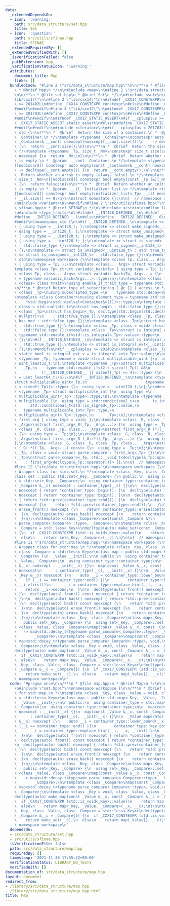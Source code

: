 ```yaml
---
data:
  _extendedDependsOn:
  - icon: ':warning:'
    path: src/data_structure/set.hpp
    title: Set
  - icon: ':question:'
    path: src/utils/sfinae.hpp
    title: SFINAE
  _extendedRequiredBy: []
  _extendedVerifiedWith: []
  _isVerificationFailed: false
  _pathExtension: hpp
  _verificationStatusIcon: ':warning:'
  attributes:
    document_title: Map
    links: []
  bundledCode: "#line 2 \"src/data_structure/map.hpp\"\n\n/**\n * @file map.hpp\n\
    \ * @brief Map\n */\n\n#include <map>\n\n#line 2 \"src/data_structure/set.hpp\"\
    \n\n/**\n * @file set.hpp\n * @brief Set\n */\n\n#include <set>\n\n#line 2 \"\
    lib/cxx17\"\n\n#line 2 \"lib/cxx14\"\n\n#ifndef _CXX14_CONSTEXPR\n#if __cplusplus\
    \ >= 201402L\n#define _CXX14_CONSTEXPR constexpr\n#else\n#define _CXX14_CONSTEXPR\n\
    #endif\n#endif\n#line 4 \"lib/cxx17\"\n\n#ifndef _CXX17_CONSTEXPR\n#if __cplusplus\
    \ >= 201703L\n#define _CXX17_CONSTEXPR constexpr\n#else\n#define _CXX17_CONSTEXPR\n\
    #endif\n#endif\n\n#ifndef _CXX17_STATIC_ASSERT\n#if __cplusplus >= 201703L\n#define\
    \ _CXX17_STATIC_ASSERT static_assert\n#else\n#define _CXX17_STATIC_ASSERT assert\n\
    #endif\n#endif\n\n#include <iterator>\n\n#if __cplusplus < 201703L\n\nnamespace\
    \ std {\n\n/**\n *  @brief  Return the size of a container.\n *  @param  __cont\
    \  Container.\n */\ntemplate <typename _Container>\nconstexpr auto size(const\
    \ _Container& __cont) noexcept(noexcept(__cont.size()))\n    -> decltype(__cont.size())\
    \ {\n  return __cont.size();\n}\n\n/**\n *  @brief  Return the size of an array.\n\
    \ */\ntemplate <typename _Tp, size_t _Nm>\nconstexpr size_t size(const _Tp (&)[_Nm])\
    \ noexcept {\n  return _Nm;\n}\n\n/**\n *  @brief  Return whether a container\
    \ is empty.\n *  @param  __cont  Container.\n */\ntemplate <typename _Container>\n\
    [[nodiscard]] constexpr auto empty(const _Container& __cont) noexcept(\n    noexcept(__cont.empty()))\
    \ -> decltype(__cont.empty()) {\n  return __cont.empty();\n}\n\n/**\n *  @brief\
    \  Return whether an array is empty (always false).\n */\ntemplate <typename _Tp,\
    \ size_t _Nm>\n[[nodiscard]] constexpr bool empty(const _Tp (&)[_Nm]) noexcept\
    \ {\n  return false;\n}\n\n/**\n *  @brief  Return whether an initializer_list\
    \ is empty.\n *  @param  __il  Initializer list.\n */\ntemplate <typename _Tp>\n\
    [[nodiscard]] constexpr bool empty(initializer_list<_Tp> __il) noexcept {\n  return\
    \ __il.size() == 0;\n}\n\nstruct monostate {};\n\n}  // namespace std\n\n#else\n\
    \n#include <variant>\n\n#endif\n#line 2 \"src/utils/sfinae.hpp\"\n\n/**\n * @file\
    \ sfinae.hpp\n * @brief SFINAE\n */\n\n#include <cstdint>\n#line 10 \"src/utils/sfinae.hpp\"\
    \n#include <type_traits>\n\n#ifndef __INT128_DEFINED__\n\n#ifdef __SIZEOF_INT128__\n\
    #define __INT128_DEFINED__ 1\n#else\n#define __INT128_DEFINED__ 0\n#endif\n\n\
    #endif\n\nnamespace std {\n\n#if __INT128_DEFINED__\n\ntemplate <> struct make_signed<__uint128_t>\
    \ { using type = __int128_t; };\ntemplate <> struct make_signed<__int128_t> {\
    \ using type = __int128_t; };\n\ntemplate <> struct make_unsigned<__uint128_t>\
    \ { using type = __uint128_t; };\ntemplate <> struct make_unsigned<__int128_t>\
    \ { using type = __uint128_t; };\n\ntemplate <> struct is_signed<__uint128_t>\
    \ : std::false_type {};\ntemplate <> struct is_signed<__int128_t> : std::true_type\
    \ {};\n\ntemplate <> struct is_unsigned<__uint128_t> : std::true_type {};\ntemplate\
    \ <> struct is_unsigned<__int128_t> : std::false_type {};\n\n#endif\n\n}  // namespace\
    \ std\n\nnamespace workspace {\n\ntemplate <class Tp, class... Args> struct variadic_front\
    \ { using type = Tp; };\n\ntemplate <class... Args> struct variadic_back;\n\n\
    template <class Tp> struct variadic_back<Tp> { using type = Tp; };\n\ntemplate\
    \ <class Tp, class... Args> struct variadic_back<Tp, Args...> {\n  using type\
    \ = typename variadic_back<Args...>::type;\n};\n\ntemplate <class type, template\
    \ <class> class trait>\nusing enable_if_trait_type = typename std::enable_if<trait<type>::value>::type;\n\
    \n/**\n * @brief Return type of subscripting ( @c [] ) access.\n */\ntemplate\
    \ <class _Tp>\nusing subscripted_type =\n    typename std::decay<decltype(std::declval<_Tp&>()[0])>::type;\n\
    \ntemplate <class Container>\nusing element_type = typename std::decay<decltype(\n\
    \    *std::begin(std::declval<Container&>()))>::type;\n\ntemplate <class _Tp,\
    \ class = std::nullptr_t>\nstruct has_begin : std::false_type {};\n\ntemplate\
    \ <class _Tp>\nstruct has_begin<_Tp, decltype(std::begin(std::declval<_Tp>()),\
    \ nullptr)>\n    : std::true_type {};\n\ntemplate <class _Tp, class = void> struct\
    \ has_mod : std::false_type {};\n\ntemplate <class _Tp>\nstruct has_mod<_Tp, std::__void_t<decltype(_Tp::mod)>>\
    \ : std::true_type {};\n\ntemplate <class _Tp, class = void> struct is_integral_ext\
    \ : std::false_type {};\ntemplate <class _Tp>\nstruct is_integral_ext<\n    _Tp,\
    \ typename std::enable_if<std::is_integral<_Tp>::value>::type>\n    : std::true_type\
    \ {};\n\n#if __INT128_DEFINED__\n\ntemplate <> struct is_integral_ext<__int128_t>\
    \ : std::true_type {};\ntemplate <> struct is_integral_ext<__uint128_t> : std::true_type\
    \ {};\n\n#endif\n\n#if __cplusplus >= 201402\n\ntemplate <class _Tp>\nconstexpr\
    \ static bool is_integral_ext_v = is_integral_ext<_Tp>::value;\n\n#endif\n\ntemplate\
    \ <typename _Tp, typename = void> struct multiplicable_uint {\n  using type =\
    \ uint_least32_t;\n};\ntemplate <typename _Tp>\nstruct multiplicable_uint<\n \
    \   _Tp,\n    typename std::enable_if<(2 < sizeof(_Tp)) &&\n                 \
    \           (!__INT128_DEFINED__ || sizeof(_Tp) <= 4)>::type> {\n  using type\
    \ = uint_least64_t;\n};\n\n#if __INT128_DEFINED__\n\ntemplate <typename _Tp>\n\
    struct multiplicable_uint<_Tp,\n                          typename std::enable_if<(4\
    \ < sizeof(_Tp))>::type> {\n  using type = __uint128_t;\n};\n\n#endif\n\ntemplate\
    \ <typename _Tp> struct multiplicable_int {\n  using type =\n      typename std::make_signed<typename\
    \ multiplicable_uint<_Tp>::type>::type;\n};\n\ntemplate <typename _Tp> struct\
    \ multiplicable {\n  using type = std::conditional_t<\n      is_integral_ext<_Tp>::value,\n\
    \      std::conditional_t<std::is_signed<_Tp>::value,\n                      \
    \   typename multiplicable_int<_Tp>::type,\n                         typename\
    \ multiplicable_uint<_Tp>::type>,\n      _Tp>;\n};\n\ntemplate <class> struct\
    \ first_arg { using type = void; };\n\ntemplate <class _R, class _Tp, class...\
    \ _Args>\nstruct first_arg<_R(_Tp, _Args...)> {\n  using type = _Tp;\n};\n\ntemplate\
    \ <class _R, class _Tp, class... _Args>\nstruct first_arg<_R (*)(_Tp, _Args...)>\
    \ {\n  using type = _Tp;\n};\n\ntemplate <class _G, class _R, class _Tp, class...\
    \ _Args>\nstruct first_arg<_R (_G::*)(_Tp, _Args...)> {\n  using type = _Tp;\n\
    };\n\ntemplate <class _G, class _R, class _Tp, class... _Args>\nstruct first_arg<_R\
    \ (_G::*)(_Tp, _Args...) const> {\n  using type = _Tp;\n};\n\ntemplate <class\
    \ _Tp, class = void> struct parse_compare : first_arg<_Tp> {};\n\ntemplate <class\
    \ _Tp>\nstruct parse_compare<_Tp, std::__void_t<decltype(&_Tp::operator())>>\n\
    \    : first_arg<decltype(&_Tp::operator())> {};\n\n}  // namespace workspace\n\
    #line 12 \"src/data_structure/set.hpp\"\n\nnamespace workspace {\n\n/**\n * @brief\
    \ Wrapper class for std::set.\n */\ntemplate <class _Key, class _Compare = std::less<_Key>>\n\
    class set : public std::set<_Key, _Compare> {\n public:\n  using container_type\
    \ = std::set<_Key, _Compare>;\n  using container_type::container_type;\n\n  set(const\
    \ _Compare &__c) noexcept : container_type(__c) {}\n\n  decltype(auto) front()\
    \ noexcept { return *container_type::begin(); }\n  decltype(auto) front() const\
    \ noexcept { return *container_type::begin(); }\n\n  decltype(auto) back() noexcept\
    \ { return *std::prev(container_type::end()); }\n  decltype(auto) back() const\
    \ noexcept {\n    return *std::prev(container_type::end());\n  }\n\n  decltype(auto)\
    \ erase_front() noexcept {\n    return container_type::erase(container_type::begin());\n\
    \  }\n  decltype(auto) erase_back() noexcept {\n    return container_type::erase(std::prev(container_type::end()));\n\
    \  }\n};\n\ntemplate <class _Compare>\nset(const _Compare &)\n    -> set<std::decay_t<typename\
    \ parse_compare<_Compare>::type>, _Compare>;\n\ntemplate <class _Key = void, class\
    \ _Compare = std::less<_Key>>\ndecltype(auto) make_set(const _Compare &__c = _Compare{})\
    \ {\n  if _CXX17_CONSTEXPR (std::is_void<_Key>::value)\n    return set(__c);\n\
    \  else\n    return set<_Key, _Compare>(__c);\n}\n\n}  // namespace workspace\n\
    #line 11 \"src/data_structure/map.hpp\"\n\nnamespace workspace {\n\n/**\n * @brief\
    \ Wrapper class for std::map.\n */\ntemplate <class _Key, class _Value = void,\
    \ class _Compare = std::less<_Key>>\nclass map : public std::map<_Key, _Value,\
    \ _Compare> {\n  _Value __init{};\n\n public:\n  using container_type = std::map<_Key,\
    \ _Value, _Compare>;\n  using container_type::container_type;\n\n  map(const _Value\
    \ &__x) noexcept : __init(__x) {}\n  map(const _Value &__x, const _Compare &__c)\
    \ noexcept\n      : container_type(__c), __init(__x) {}\n\n  _Value &operator[](const\
    \ _Key &__x) noexcept {\n    auto __i = container_type::lower_bound(__x);\n\n\
    \    if (__i == container_type::end() ||\n        container_type::key_comp()(__x,\
    \ __i->first))\n      __i = container_type::emplace_hint(__i, __x, __init);\n\n\
    \    return __i->second;\n  }\n\n  decltype(auto) front() noexcept { return *container_type::begin();\
    \ }\n  decltype(auto) front() const noexcept { return *container_type::begin();\
    \ }\n\n  decltype(auto) back() noexcept { return *std::prev(container_type::end());\
    \ }\n  decltype(auto) back() const noexcept {\n    return *std::prev(container_type::end());\n\
    \  }\n\n  decltype(auto) erase_front() noexcept {\n    return container_type::erase(container_type::begin());\n\
    \  }\n  decltype(auto) erase_back() noexcept {\n    return container_type::erase(std::prev(container_type::end()));\n\
    \  }\n};\n\ntemplate <class _Key, class _Compare>\nclass map<_Key, void, _Compare>\
    \ : public set<_Key, _Compare> {\n  using set<_Key, _Compare>::set;\n};\n\ntemplate\
    \ <class _Value, class _Compare>\nmap(const _Value &__x, const _Compare &)\n \
    \   -> map<std::decay_t<typename parse_compare<_Compare>::type>, _Value,\n   \
    \        _Compare>;\n\ntemplate <class _Compare>\nmap(const _Compare &)\n    ->\
    \ map<std::decay_t<typename parse_compare<_Compare>::type>, void,\n          \
    \ _Compare>;\n\ntemplate <class _Key = void, class _Value, class _Compare = std::less<_Key>>\n\
    decltype(auto) make_map(const _Value &__x, const _Compare &__c = _Compare{}) {\n\
    \  if _CXX17_CONSTEXPR (std::is_void<_Key>::value)\n    return map(__x, __c);\n\
    \  else\n    return map<_Key, _Value, _Compare>(__x, __c);\n}\n\ntemplate <class\
    \ _Key, class _Value, class _Compare = std::less<_Key>>\ndecltype(auto) make_map(const\
    \ _Compare &__c = _Compare{}) {\n  if _CXX17_CONSTEXPR (std::is_void<_Value>::value)\n\
    \    return make_set(__c);\n  else\n    return map(_Value{}, __c);\n}\n\n}  //\
    \ namespace workspace\n"
  code: "#pragma once\n\n/**\n * @file map.hpp\n * @brief Map\n */\n\n#include <map>\n\
    \n#include \"set.hpp\"\n\nnamespace workspace {\n\n/**\n * @brief Wrapper class\
    \ for std::map.\n */\ntemplate <class _Key, class _Value = void, class _Compare\
    \ = std::less<_Key>>\nclass map : public std::map<_Key, _Value, _Compare> {\n\
    \  _Value __init{};\n\n public:\n  using container_type = std::map<_Key, _Value,\
    \ _Compare>;\n  using container_type::container_type;\n\n  map(const _Value &__x)\
    \ noexcept : __init(__x) {}\n  map(const _Value &__x, const _Compare &__c) noexcept\n\
    \      : container_type(__c), __init(__x) {}\n\n  _Value &operator[](const _Key\
    \ &__x) noexcept {\n    auto __i = container_type::lower_bound(__x);\n\n    if\
    \ (__i == container_type::end() ||\n        container_type::key_comp()(__x, __i->first))\n\
    \      __i = container_type::emplace_hint(__i, __x, __init);\n\n    return __i->second;\n\
    \  }\n\n  decltype(auto) front() noexcept { return *container_type::begin(); }\n\
    \  decltype(auto) front() const noexcept { return *container_type::begin(); }\n\
    \n  decltype(auto) back() noexcept { return *std::prev(container_type::end());\
    \ }\n  decltype(auto) back() const noexcept {\n    return *std::prev(container_type::end());\n\
    \  }\n\n  decltype(auto) erase_front() noexcept {\n    return container_type::erase(container_type::begin());\n\
    \  }\n  decltype(auto) erase_back() noexcept {\n    return container_type::erase(std::prev(container_type::end()));\n\
    \  }\n};\n\ntemplate <class _Key, class _Compare>\nclass map<_Key, void, _Compare>\
    \ : public set<_Key, _Compare> {\n  using set<_Key, _Compare>::set;\n};\n\ntemplate\
    \ <class _Value, class _Compare>\nmap(const _Value &__x, const _Compare &)\n \
    \   -> map<std::decay_t<typename parse_compare<_Compare>::type>, _Value,\n   \
    \        _Compare>;\n\ntemplate <class _Compare>\nmap(const _Compare &)\n    ->\
    \ map<std::decay_t<typename parse_compare<_Compare>::type>, void,\n          \
    \ _Compare>;\n\ntemplate <class _Key = void, class _Value, class _Compare = std::less<_Key>>\n\
    decltype(auto) make_map(const _Value &__x, const _Compare &__c = _Compare{}) {\n\
    \  if _CXX17_CONSTEXPR (std::is_void<_Key>::value)\n    return map(__x, __c);\n\
    \  else\n    return map<_Key, _Value, _Compare>(__x, __c);\n}\n\ntemplate <class\
    \ _Key, class _Value, class _Compare = std::less<_Key>>\ndecltype(auto) make_map(const\
    \ _Compare &__c = _Compare{}) {\n  if _CXX17_CONSTEXPR (std::is_void<_Value>::value)\n\
    \    return make_set(__c);\n  else\n    return map(_Value{}, __c);\n}\n\n}  //\
    \ namespace workspace\n"
  dependsOn:
  - src/data_structure/set.hpp
  - src/utils/sfinae.hpp
  isVerificationFile: false
  path: src/data_structure/map.hpp
  requiredBy: []
  timestamp: '2021-11-30 17:55:32+09:00'
  verificationStatus: LIBRARY_NO_TESTS
  verifiedWith: []
documentation_of: src/data_structure/map.hpp
layout: document
redirect_from:
- /library/src/data_structure/map.hpp
- /library/src/data_structure/map.hpp.html
title: Map
---
```

